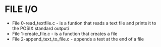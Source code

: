 # FILE I/O
* File 0-read_textfile.c - is a funtion that reads a text file and prints it to the POSIX standard outputi
* File 1-create_file.c - is a function that creates a file
* File 2-append_text_to_file.c - appends a text at the end of a file

